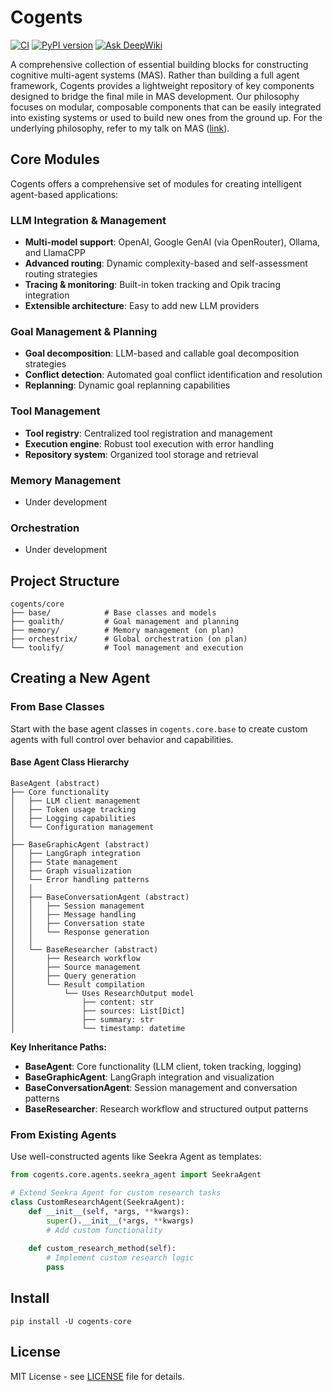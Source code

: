 # Cogents

[![CI](https://github.com/mirasurf/cogents-core/actions/workflows/ci.yml/badge.svg)](https://github.com/mirasurf/cogents-core/actions/workflows/ci.yml)
[![PyPI version](https://img.shields.io/pypi/v/cogents-core.svg)](https://pypi.org/project/cogents-core/)
[![Ask DeepWiki](https://deepwiki.com/badge.svg)](https://deepwiki.com/mirasurf/cogents-core)

A comprehensive collection of essential building blocks for constructing cognitive multi-agent systems (MAS). Rather than building a full agent framework, Cogents provides a lightweight repository of key components designed to bridge the final mile in MAS development. Our philosophy focuses on modular, composable components that can be easily integrated into existing systems or used to build new ones from the ground up. For the underlying philosophy, refer to my talk on MAS ([link](https://github.com/caesar0301/mas-talk-2508/blob/master/mas-talk-xmingc.pdf)).

## Core Modules

Cogents offers a comprehensive set of modules for creating intelligent agent-based applications:

### LLM Integration & Management
- **Multi-model support**: OpenAI, Google GenAI (via OpenRouter), Ollama, and LlamaCPP
- **Advanced routing**: Dynamic complexity-based and self-assessment routing strategies
- **Tracing & monitoring**: Built-in token tracking and Opik tracing integration
- **Extensible architecture**: Easy to add new LLM providers

### Goal Management & Planning
- **Goal decomposition**: LLM-based and callable goal decomposition strategies
- **Conflict detection**: Automated goal conflict identification and resolution
- **Replanning**: Dynamic goal replanning capabilities

### Tool Management
- **Tool registry**: Centralized tool registration and management
- **Execution engine**: Robust tool execution with error handling
- **Repository system**: Organized tool storage and retrieval

### Memory Management
- Under development

### Orchestration
- Under development


## Project Structure

```
cogents/core
├── base/            # Base classes and models
├── goalith/         # Goal management and planning
├── memory/          # Memory management (on plan)
├── orchestrix/      # Global orchestration (on plan)
└── toolify/         # Tool management and execution
```

## Creating a New Agent

### From Base Classes
Start with the base agent classes in `cogents.core.base` to create custom agents with full control over behavior and capabilities.

#### Base Agent Class Hierarchy

```
BaseAgent (abstract)
├── Core functionality
│   ├── LLM client management
│   ├── Token usage tracking
│   ├── Logging capabilities
│   └── Configuration management
│
├── BaseGraphicAgent (abstract)
│   ├── LangGraph integration
│   ├── State management
│   ├── Graph visualization
│   └── Error handling patterns
│   │
│   ├── BaseConversationAgent (abstract)
│   │   ├── Session management
│   │   ├── Message handling
│   │   ├── Conversation state
│   │   └── Response generation
│   │
│   └── BaseResearcher (abstract)
│       ├── Research workflow
│       ├── Source management
│       ├── Query generation
│       └── Result compilation
│           └── Uses ResearchOutput model
│               ├── content: str
│               ├── sources: List[Dict]
│               ├── summary: str
│               └── timestamp: datetime
```

**Key Inheritance Paths:**
- **BaseAgent**: Core functionality (LLM client, token tracking, logging)
- **BaseGraphicAgent**: LangGraph integration and visualization
- **BaseConversationAgent**: Session management and conversation patterns
- **BaseResearcher**: Research workflow and structured output patterns

### From Existing Agents
Use well-constructed agents like Seekra Agent as templates:

```python
from cogents.core.agents.seekra_agent import SeekraAgent

# Extend Seekra Agent for custom research tasks
class CustomResearchAgent(SeekraAgent):
    def __init__(self, *args, **kwargs):
        super().__init__(*args, **kwargs)
        # Add custom functionality
        
    def custom_research_method(self):
        # Implement custom research logic
        pass
```

## Install

```
pip install -U cogents-core
```

## License

MIT License - see [LICENSE](LICENSE) file for details.
